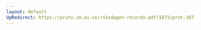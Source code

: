 ```yaml
---
layout: default
UpRedirect: https://pruto.im.uu.se/riksdagen-records-pdf/1873/prot-1873--ak--501/prot-1873--ak--501_003.pdf
---
```

